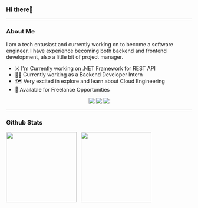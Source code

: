 ### Hi there👋
<hr/>

### About Me

I am a tech entusiast and currently working on to become a software engineer. I have experience becoming both backend and frontend development, also a little bit of project manager. 

 - ⚔️ I'm Currently working on .NET Framework for REST API
 - 👨‍💻 Currently working as a Backend Developer Intern
 - 🗺️ Very excited in explore and learn about Cloud Engineering
 - 📝 Available for Freelance Opportunities


<p align="center">
  <a href="https://www.linkedin.com/in/farissatyaw/"><img src="https://img.shields.io/badge/linkedin-%230077B5.svg?&style=for-the-badge&logo=linkedin&logoColor=white" /></a>
  <a href="https://www.instagram.com/farissatyaw/"><img src="https://img.shields.io/badge/instagram-%23dc2743.svg?&style=for-the-badge&logo=instagram&logoColor=white" /></a>
  <a href="mailto:farissatyaw@gmail.com"><img src="https://img.shields.io/badge/gmail-%23D14836.svg?&style=for-the-badge&logo=gmail&logoColor=white"/></a>
</p>
<hr/>

### Github Stats

<p>
  <img height="191px" src="https://github-readme-stats.vercel.app/api?username=farissatyaw&count_private=true&show_icons=true&theme=radical"/>&nbsp&nbsp
  <img height="191px" src="https://github-readme-stats.vercel.app/api/top-langs/?username=farissatyaw&show_icons=true&theme=radical&layout=compact&hide=css"/>
</p>
